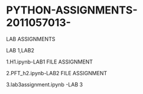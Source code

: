 # PYTHON-ASSIGNMENTS-2011057013-
LAB ASSIGNMENTS

LAB 1,LAB2 

1.H1.ipynb-LAB1 FILE ASSIGNMENT


2.PFT_h2.ipynb-LAB2 FILE ASSIGNMENT


3.lab3assignment.ipynb -LAB 3
